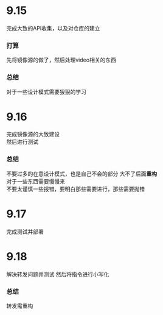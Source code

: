 # 9.15
完成大致的API收集，以及对仓库的建立     

### 打算
先将镜像源的做了，然后处理video相关的东西

### 总结
对于一些设计模式需要狠狠的学习

# 9.16
完成镜像源的大致建设      
然后进行测试

### 总结
不要过多的在意设计模式，也是自己不会的部分 大不了后面**重构**       
对于一些东西需要慢慢来     
不要太谨慎一些报错，要明白那些需要进行，那些需要抛错

# 9.17
完成测试并部署

# 9.18
解决转发问题并测试 然后将指令进行小写化    

### 总结
转发需重构